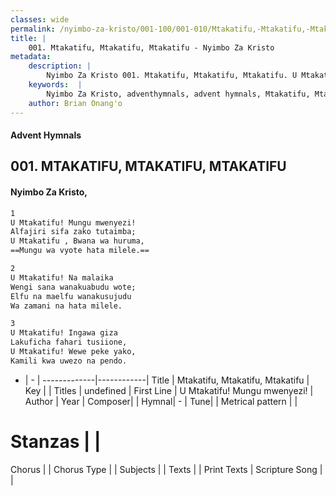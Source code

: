 ```yaml
---
classes: wide
permalink: /nyimbo-za-kristo/001-100/001-010/Mtakatifu,-Mtakatifu,-Mtakatifu/
title: |
    001. Mtakatifu, Mtakatifu, Mtakatifu - Nyimbo Za Kristo
metadata:
    description: |
        Nyimbo Za Kristo 001. Mtakatifu, Mtakatifu, Mtakatifu. U Mtakatifu! Mungu mwenyezi! Alfajiri sifa zako tutaimba; U Mtakatifu , Bwana wa huruma, Mungu wa vyote hata milele.  
    keywords:  |
        Nyimbo Za Kristo, adventhymnals, advent hymnals, Mtakatifu, Mtakatifu, Mtakatifu, U Mtakatifu! Mungu mwenyezi!. 
    author: Brian Onang'o
---
```


#### Advent Hymnals
## 001. MTAKATIFU, MTAKATIFU, MTAKATIFU
####  Nyimbo Za Kristo,

```txt
1
U Mtakatifu! Mungu mwenyezi!
Alfajiri sifa zako tutaimba;
U Mtakatifu , Bwana wa huruma,
==Mungu wa vyote hata milele.==

2
U Mtakatifu! Na malaika
Wengi sana wanakuabudu wote;
Elfu na maelfu wanakusujudu
Wa zamani na hata milele.

3
U Mtakatifu! Ingawa giza
Lakuficha fahari tusiione,
U Mtakatifu! Wewe peke yako,
Kamili kwa uwezo na pendo.

```

- |   -  |
-------------|------------|
Title | Mtakatifu, Mtakatifu, Mtakatifu |
Key |  |
Titles | undefined |
First Line | U Mtakatifu! Mungu mwenyezi! |
Author | 
Year | 
Composer| |
Hymnal|  - |
Tune|  |
Metrical pattern | |
# Stanzas |  |
Chorus |  |
Chorus Type |  |
Subjects | |
Texts |  |
Print Texts | 
Scripture Song |  |
    
